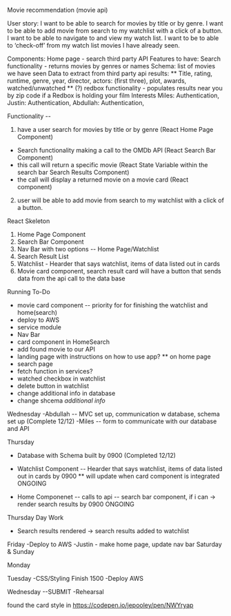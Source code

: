Movie recommendation (movie api)

User story:
I want to be able to search for movies by title or by genre.
I want to be able to add movie from search to my watchlist with a click of a button.
I want to be able to navigate to and view my watch list.
I want to be to able to ‘check-off’ from my watch list movies I have already seen.

Components:
Home page - search third party API
Features to have:
Search functionality - returns movies by genres or names
Schema: list of movies we have seen
Data to extract from third party api results:
** Title, rating, runtime, genre, year, director, actors: (first three), plot, awards, watched/unwatched **
(?) redbox functionality - populates results near you by zip code if a Redbox is holding your film
Interests
Miles: Authentication,
Justin: Authentication,
Abdullah: Authentication,

Functionality -- 
1. have a user search for movies by title or by genre (React Home Page Component)
- Search functionality making a call to the OMDb API (React Search Bar Component)
- this call will return a specific movie (React State Variable within the search bar Search Results Component)
- the call will display a returned movie on a movie card (React component)


2. user will be able to add movie from search to my watchlist with a click of a button.




React Skeleton
1. Home Page Component
2. Search Bar Component
3. Nav Bar with two options -- Home Page/Watchlist 
4. Search Result List
5. Watchlist - Hearder that says watchlist, items of data listed out in cards
6. Movie card component, search result card will have a button that sends data from the api call to the data base 

Running To-Do
- movie card component -- priority for for finishing the watchlist and home(search)
- deploy to AWS
- service module
- Nav Bar
- card component in HomeSearch
- add found movie to our API
- landing page with instructions on how to use app? ** on home page
- search page 
- fetch function in services?
- watched checkbox in watchlist
- delete button in watchlist
- change additional info in database 
- change shcema *additional info*


Wednesday
-Abdullah -- MVC set up, communication w database, schema set up (Complete 12/12)
-Miles -- form to communicate with our database and API

Thursday
* Database with Schema built by 0900 (Completed 12/12)

* Watchlist Component -- Hearder that says watchlist, items of data listed out in cards by 0900 ** will update when card component is integrated ONGOING


* Home Componenet -- calls to api -- search bar component, if i can -> render search results by 0900 ONGOING

Thursday Day Work
* Search results rendered -> search results added to watchlist 


Friday
-Deploy to AWS
-Justin - make home page, update nav bar 
Saturday & Sunday

Monday



Tuesday
-CSS/Styling Finish 1500
-Deploy AWS

Wednesday --SUBMIT
-Rehearsal 


found the card style in https://codepen.io/jepooley/pen/NWYryap